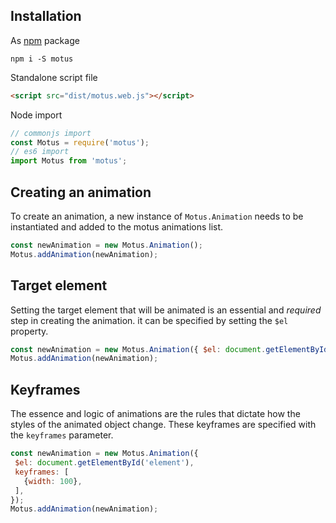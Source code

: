 ## Installation
As [npm](https://www.npmjs.com/package/motus) package

```
npm i -S motus
```

Standalone script file

```html
<script src="dist/motus.web.js"></script>
```

Node import

```js
// commonjs import
const Motus = require('motus');
// es6 import
import Motus from 'motus';
```

## Creating an animation

To create an animation, a new instance of `Motus.Animation` needs to be instantiated and added to the motus animations list.
```js
const newAnimation = new Motus.Animation();
Motus.addAnimation(newAnimation);
```

## Target element
Setting the target element that will be animated is an essential and *required* step in creating the animation. it can be specified by setting the `$el` property.
```js
const newAnimation = new Motus.Animation({ $el: document.getElementById('element') });
Motus.addAnimation(newAnimation);
```

## Keyframes

The essence and logic of animations are the rules that dictate how the styles of the animated object change. These keyframes are specified with the `keyframes` parameter.
 ```js
 const newAnimation = new Motus.Animation({
  $el: document.getElementById('element'),
  keyframes: [
    {width: 100},
  ],
 });
 Motus.addAnimation(newAnimation);
 ```
